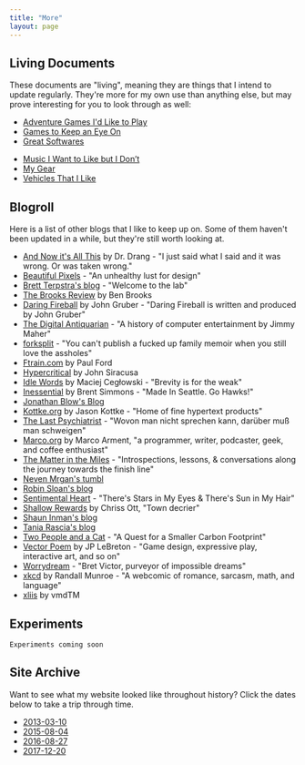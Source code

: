 ```yaml
---
title: "More"
layout: page
---
```


## Living Documents

These documents are "living", meaning they are things that I intend to update regularly. They're more for my own use than anything else, but may prove interesting for you to look through as well:

- [Adventure Games I'd Like to Play][1]
- [Games to Keep an Eye On][2]
- [Great Softwares][3]
<!-- - [hisaac’s Rules for Social Etiquette][4] -->
- [Music I Want to Like but I Don’t][4]
- [My Gear][5]
- [Vehicles That I Like][6]

## Blogroll

Here is a list of other blogs that I like to keep up on. Some of them haven't been updated in a while, but they're still worth looking at.

- [And Now it's All This][7] by Dr. Drang - "I just said what I said and it was wrong. Or was taken wrong."
- [Beautiful Pixels][8] - "An unhealthy lust for design"
- [Brett Terpstra's blog][9] - "Welcome to the lab"
- [The Brooks Review][10] by Ben Brooks
- [Daring Fireball][11] by John Gruber - "Daring Fireball is written and produced by John Gruber"
- [The Digital Antiquarian][12] - "A history of computer entertainment by Jimmy Maher"
- [forksplit][13] - "You can't publish a fucked up family memoir when you still love the assholes"
- [Ftrain.com][14] by Paul Ford
- [Hypercritical][15] by John Siracusa
- [Idle Words][16] by Maciej Cegłowski - "Brevity is for the weak"
- [Inessential][17] by Brent Simmons - "Made In Seattle. Go Hawks!"
- [Jonathan Blow's Blog][18]
- [Kottke.org][19] by Jason Kottke - "Home of fine hypertext products"
- [The Last Psychiatrist][20] - "Wovon man nicht sprechen kann, darüber muß man schweigen"
- [Marco.org][21] by Marco Arment, "a programmer, writer, podcaster, geek, and coffee enthusiast"
- [The Matter in the Miles][22] - "Introspections, lessons, & conversations along the journey towards the finish line"
- [Neven Mrgan's tumbl][23]
- [Robin Sloan's blog][24]
- [Sentimental Heart][25] - "There's Stars in My Eyes & There's Sun in My Hair"
- [Shallow Rewards][26] by Chriss Ott, "Town decrier"
- [Shaun Inman's blog][27]
- [Tania Rascia's blog][28]
- [Two People and a Cat][29] - "A Quest for a Smaller Carbon Footprint"
- [Vector Poem][30] by JP LeBreton - "Game design, expressive play, interactive art, and so on"
- [Worrydream][31] - "Bret Victor, purveyor of impossible dreams"
- [xkcd][32] by Randall Munroe - "A webcomic of romance, sarcasm, math, and language"
- [xliis][33] by vmdTM

## Experiments

`Experiments coming soon`

## Site Archive

Want to see what my website looked like throughout history? Click the dates below to take a trip through time.

- [2013-03-10][34]
- [2015-08-04][35]
- [2016-08-27][36]
- [2017-12-20][37]

[1]:	./living-documents/adventure-games-id-like-to-play.html
[2]:	./living-documents/games-to-keep-an-eye-on.html
[3]:	./living-documents/great-softwares.html
[4]:	./living-documents/music-i-want-to-like-but-i-dont.html
[5]:	./living-documents/my-gear.html
[6]:	./living-documents/vehicles-that-i-like.html
[7]:	http://leancrew.com/all-this/
[8]:	https://beautifulpixels.com
[9]:	http://brettterpstra.com
[10]:	https://brooksreview.net
[11]:	https://daringfireball.net
[12]:	https://www.filfre.net
[13]:	http://forksplit.blogspot.com
[14]:	http://www.ftrain.com
[15]:	http://hypercritical.co
[16]:	http://idlewords.com
[17]:	http://inessential.com
[18]:	http://number-none.com/blow/blog/
[19]:	https://kottke.org
[20]:	https://thelastpsychiatrist.com
[21]:	https://marco.org
[22]:	http://matterinthemiles.blogspot.com
[23]:	http://mrgan.tumblr.com
[24]:	https://www.robinsloan.com/notes/
[25]:	https://krdugan.wordpress.com
[26]:	https://medium.com/@shallowrewards
[27]:	https://shauninman.com/blog
[28]:	https://www.taniarascia.com
[29]:	http://twopeopleandacat.com
[30]:	http://vectorpoem.com/news/
[31]:	http://worrydream.com
[32]:	https://xkcd.com
[33]:	https://xliis.com
[34]:	/site-archive/2013-03-10/
[35]:	/site-archive/2015-08-04/
[36]:	/site-archive/2016-08-27/
[37]:	/site-archive/2017-12-20/